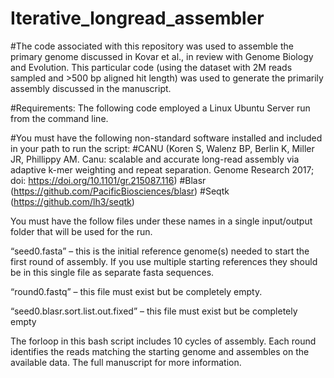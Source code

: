 # Iterative_longread_assembler

#The code associated with this repository was used to assemble the primary genome discussed in Kovar et al., in review with Genome Biology and Evolution.  This particular code (using the dataset with 2M reads sampled and >500 bp aligned hit length) was used to generate the primarily assembly discussed in the manuscript.

#Requirements:  The following code employed a Linux Ubuntu Server run from the command line.  

#You must have the following non-standard software installed and included in your path to run the script:
#CANU (Koren S, Walenz BP, Berlin K, Miller JR, Phillippy AM. Canu: scalable and accurate long-read assembly via adaptive k-mer weighting and repeat separation. Genome Research 2017; doi: https://doi.org/10.1101/gr.215087.116)
#Blasr (https://github.com/PacificBiosciences/blasr)
#Seqtk (https://github.com/lh3/seqtk)

You must have the follow files under these names in a single input/output folder that will be used for the run.

“seed0.fasta” – this is the initial reference genome(s) needed to start the first round of assembly. If you use multiple starting references they should be in this single file as separate fasta sequences.

“round0.fastq” – this file must exist but be completely empty.

“seed0.blasr.sort.list.out.fixed” – this file must exist but be completely empty

The forloop in this bash script includes 10 cycles of assembly.  Each round identifies the reads matching the starting genome and assembles on the available data.  The full manuscript for more information.
